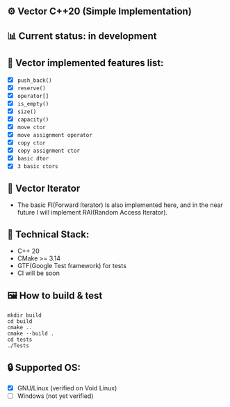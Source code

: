 ## ⚙️ Vector C++20 (Simple Implementation)

## 📊 Current status: in development
## 📜 Vector implemented features list:
- [x] `push_back()`
- [x] `reserve()`
- [x] `operator[]`
- [x] `is_empty()`
- [x] `size()`
- [x] `capacity()`
- [x] `move ctor`
- [x] `move assignment operator`
- [x] `copy ctor`
- [x] `copy assignment ctor`
- [x] `basic dtor`
- [x] `3 basic ctors`

## 🔗 Vector Iterator
- The basic FI(Forward Iterator) is also implemented here, and in the near future I will implement RAI(Random Access Iterator).

## 📑 Technical Stack:
- C++ 20
- CMake >= 3.14
- GTF(Google Test framework) for tests
- CI will be soon

## 🖼 How to build & test
```
mkdir build
cd build
cmake ..
cmake --build .
cd tests
./Tests
```

## 🔒 Supported OS:
- [x] GNU/Linux (verified on Void Linux)
- [ ] Windows (not yet verified)
